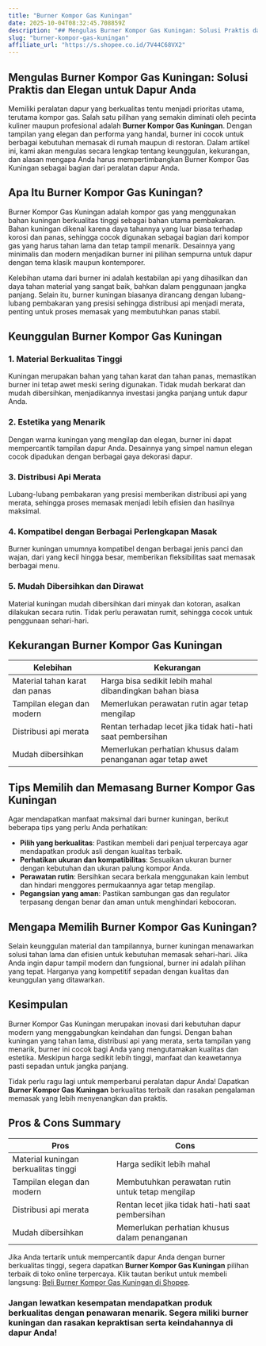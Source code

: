 ```yaml
---
title: "Burner Kompor Gas Kuningan"
date: 2025-10-04T08:32:45.708859Z
description: "## Mengulas Burner Kompor Gas Kuningan: Solusi Praktis dan Elegan untuk Dapur Anda..."
slug: "burner-kompor-gas-kuningan"
affiliate_url: "https://s.shopee.co.id/7V44C68VX2"
---
```

## Mengulas Burner Kompor Gas Kuningan: Solusi Praktis dan Elegan untuk Dapur Anda

Memiliki peralatan dapur yang berkualitas tentu menjadi prioritas utama, terutama kompor gas. Salah satu pilihan yang semakin diminati oleh pecinta kuliner maupun profesional adalah **Burner Kompor Gas Kuningan**. Dengan tampilan yang elegan dan performa yang handal, burner ini cocok untuk berbagai kebutuhan memasak di rumah maupun di restoran. Dalam artikel ini, kami akan mengulas secara lengkap tentang keunggulan, kekurangan, dan alasan mengapa Anda harus mempertimbangkan Burner Kompor Gas Kuningan sebagai bagian dari peralatan dapur Anda.

## Apa Itu Burner Kompor Gas Kuningan?

Burner Kompor Gas Kuningan adalah kompor gas yang menggunakan bahan kuningan berkualitas tinggi sebagai bahan utama pembakaran. Bahan kuningan dikenal karena daya tahannya yang luar biasa terhadap korosi dan panas, sehingga cocok digunakan sebagai bagian dari kompor gas yang harus tahan lama dan tetap tampil menarik. Desainnya yang minimalis dan modern menjadikan burner ini pilihan sempurna untuk dapur dengan tema klasik maupun kontemporer.

Kelebihan utama dari burner ini adalah kestabilan api yang dihasilkan dan daya tahan material yang sangat baik, bahkan dalam penggunaan jangka panjang. Selain itu, burner kuningan biasanya dirancang dengan lubang-lubang pembakaran yang presisi sehingga distribusi api menjadi merata, penting untuk proses memasak yang membutuhkan panas stabil.

## Keunggulan Burner Kompor Gas Kuningan

### 1. Material Berkualitas Tinggi
Kuningan merupakan bahan yang tahan karat dan tahan panas, memastikan burner ini tetap awet meski sering digunakan. Tidak mudah berkarat dan mudah dibersihkan, menjadikannya investasi jangka panjang untuk dapur Anda.

### 2. Estetika yang Menarik
Dengan warna kuningan yang mengilap dan elegan, burner ini dapat mempercantik tampilan dapur Anda. Desainnya yang simpel namun elegan cocok dipadukan dengan berbagai gaya dekorasi dapur.

### 3. Distribusi Api Merata
Lubang-lubang pembakaran yang presisi memberikan distribusi api yang merata, sehingga proses memasak menjadi lebih efisien dan hasilnya maksimal.

### 4. Kompatibel dengan Berbagai Perlengkapan Masak
Burner kuningan umumnya kompatibel dengan berbagai jenis panci dan wajan, dari yang kecil hingga besar, memberikan fleksibilitas saat memasak berbagai menu.

### 5. Mudah Dibersihkan dan Dirawat
Material kuningan mudah dibersihkan dari minyak dan kotoran, asalkan dilakukan secara rutin. Tidak perlu perawatan rumit, sehingga cocok untuk penggunaan sehari-hari.

## Kekurangan Burner Kompor Gas Kuningan

| Kelebihan | Kekurangan |
| --------- | --------- |
| Material tahan karat dan panas | Harga bisa sedikit lebih mahal dibandingkan bahan biasa |
| Tampilan elegan dan modern | Memerlukan perawatan rutin agar tetap mengilap |
| Distribusi api merata | Rentan terhadap lecet jika tidak hati-hati saat pembersihan |
| Mudah dibersihkan | Memerlukan perhatian khusus dalam penanganan agar tetap awet |

## Tips Memilih dan Memasang Burner Kompor Gas Kuningan

Agar mendapatkan manfaat maksimal dari burner kuningan, berikut beberapa tips yang perlu Anda perhatikan:

- **Pilih yang berkualitas**: Pastikan membeli dari penjual terpercaya agar mendapatkan produk asli dengan kualitas terbaik.
- **Perhatikan ukuran dan kompatibilitas**: Sesuaikan ukuran burner dengan kebutuhan dan ukuran palung kompor Anda.
- **Perawatan rutin**: Bersihkan secara berkala menggunakan kain lembut dan hindari menggores permukaannya agar tetap mengilap.
- **Pegangsian yang aman**: Pastikan sambungan gas dan regulator terpasang dengan benar dan aman untuk menghindari kebocoran.

## Mengapa Memilih Burner Kompor Gas Kuningan?

Selain keunggulan material dan tampilannya, burner kuningan menawarkan solusi tahan lama dan efisien untuk kebutuhan memasak sehari-hari. Jika Anda ingin dapur tampil modern dan fungsional, burner ini adalah pilihan yang tepat. Harganya yang kompetitif sepadan dengan kualitas dan keunggulan yang ditawarkan.

## Kesimpulan

Burner Kompor Gas Kuningan merupakan inovasi dari kebutuhan dapur modern yang menggabungkan keindahan dan fungsi. Dengan bahan kuningan yang tahan lama, distribusi api yang merata, serta tampilan yang menarik, burner ini cocok bagi Anda yang mengutamakan kualitas dan estetika. Meskipun harga sedikit lebih tinggi, manfaat dan keawetannya pasti sepadan untuk jangka panjang.

Tidak perlu ragu lagi untuk memperbarui peralatan dapur Anda! Dapatkan **Burner Kompor Gas Kuningan** berkualitas terbaik dan rasakan pengalaman memasak yang lebih menyenangkan dan praktis.

## Pros & Cons Summary

| Pros                                              | Cons                                           |
|---------------------------------------------------|------------------------------------------------|
| Material kuningan berkualitas tinggi             | Harga sedikit lebih mahal                     |
| Tampilan elegan dan modern                       | Membutuhkan perawatan rutin untuk tetap mengilap |
| Distribusi api merata                            | Rentan lecet jika tidak hati-hati saat pembersihan |
| Mudah dibersihkan                                | Memerlukan perhatian khusus dalam penanganan |

Jika Anda tertarik untuk mempercantik dapur Anda dengan burner berkualitas tinggi, segera dapatkan **Burner Kompor Gas Kuningan** pilihan terbaik di toko online terpercaya. Klik tautan berikut untuk membeli langsung: [Beli Burner Kompor Gas Kuningan di Shopee](https://s.shopee.co.id/7V44C68VX2).

### Jangan lewatkan kesempatan mendapatkan produk berkualitas dengan penawaran menarik. Segera miliki burner kuningan dan rasakan kepraktisan serta keindahannya di dapur Anda!
